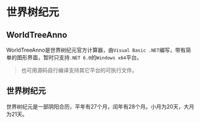 # 世界树纪元

## WorldTreeAnno

WorldTreeAnno是世界树纪元官方计算器，由`Visual Basic .NET`编写，带有简单的图形界面，暂时只支持`.NET 6.0`的`Windows x64`平台。

> 也可用源码自行编译支持其它平台的可执行文件。

## 世界树纪元

世界树纪元是一部阴阳合历，平年有27个月，闰年有28个月。小月为20天，大月为21天。

